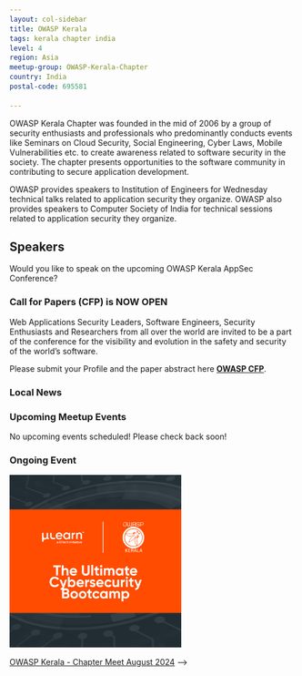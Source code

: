 ```yaml
---
layout: col-sidebar
title: OWASP Kerala
tags: kerala chapter india
level: 4
region: Asia
meetup-group: OWASP-Kerala-Chapter
country: India
postal-code: 695581

---
```


OWASP Kerala Chapter was founded in the mid of 2006 by a group of security enthusiasts and professionals who predominantly conducts events like Seminars on Cloud Security, Social Engineering, Cyber Laws, Mobile Vulnerabilities etc. to create awareness related to software security in the society. The chapter presents opportunities to the software community in contributing to secure application development.

OWASP provides speakers to Institution of Engineers for Wednesday technical talks related to application security they organize. OWASP also provides speakers to Computer Society of India for technical sessions related to application security they organize.

## Speakers

Would you like to speak on the upcoming OWASP Kerala AppSec Conference?

### Call for Papers (CFP) is NOW OPEN

Web Applications Security Leaders, Software Engineers, Security Enthusiasts and Researchers from all over the world are invited to be a part of the conference for the visibility and evolution in the safety and security of the world’s software.


Please submit your Profile and the paper abstract here **[OWASP CFP](https://forms.gle/9HaieZZiHHKKKQzQ7)**.

### Local News

### Upcoming Meetup Events

No upcoming events scheduled! Please check back soon!
<!-- <img src="assets/images/19-oct-2024-combained.png" alt="Stickman" width="60%" height="60%">

**October 19th 2024**

[OWASP Kerala - Chapter Meet October 2024](events/19-oct-2024) -->

<!-- No upcoming events scheduled! Please check back soon! -->

<!-- We will be conducting Clubhouse Meet every **Wednesday** -->

<!-- <video width="60%" height="60%" autoplay muted>
<source src="assets/images/jun_09_2021.mp4" type="video/mp4">
</video> -->

<!-- <img src="/assets/images/10-aug-24-combained.jpeg" alt="Stickman" width="60%" height="60%">
--> 
<!-- **August 10 2024**  -->
<!-- <img src="/assets/images/10-aug-24-combained.png" alt="Stickman" width="60%" height="60%">
-->
### Ongoing Event
<img src="/assets/images/july12025.png" alt="Stickman" width="60%" height="60%">

[OWASP Kerala - Chapter Meet August 2024](events/10August2024) -->
   